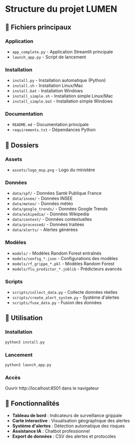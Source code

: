 # Structure du projet LUMEN

## 📁 Fichiers principaux

### Application
- `app_complete.py` - Application Streamlit principale
- `launch_app.py` - Script de lancement

### Installation
- `install.py` - Installation automatique (Python)
- `install.sh` - Installation Linux/Mac
- `install.bat` - Installation Windows
- `install_simple.sh` - Installation simple Linux/Mac
- `install_simple.bat` - Installation simple Windows

### Documentation
- `README.md` - Documentation principale
- `requirements.txt` - Dépendances Python

## 📁 Dossiers

### Assets
- `assets/logo_msp.png` - Logo du ministère

### Données
- `data/spf/` - Données Santé Publique France
- `data/insee/` - Données INSEE
- `data/meteo/` - Données météo
- `data/google_trends/` - Données Google Trends
- `data/wikipedia/` - Données Wikipedia
- `data/context/` - Données contextuelles
- `data/processed/` - Données traitées
- `data/alerts/` - Alertes générées

### Modèles
- `models/` - Modèles Random Forest entraînés
- `models/config_*.json` - Configurations des modèles
- `models/rf_grippe_*.pkl` - Modèles Random Forest
- `models/flu_predictor_*.joblib` - Prédicteurs avancés

### Scripts
- `scripts/collect_data.py` - Collecte données réelles
- `scripts/create_alert_system.py` - Système d'alertes
- `scripts/fuse_data.py` - Fusion des données

## 🚀 Utilisation

### Installation
```bash
python3 install.py
```

### Lancement
```bash
python3 launch_app.py
```

### Accès
Ouvrir http://localhost:8501 dans le navigateur

## 🎯 Fonctionnalités

- **Tableau de bord** : Indicateurs de surveillance grippale
- **Carte interactive** : Visualisation géographique des alertes
- **Système d'alertes** : Détection automatique des risques
- **Assistance IA** : Chatbot professionnel
- **Export de données** : CSV des alertes et protocoles
